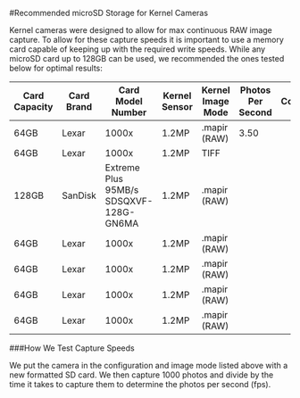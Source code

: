 #Recommended microSD Storage for Kernel Cameras

Kernel cameras were designed to allow for max continuous RAW image capture. To allow for these capture speeds it is important to use a memory card capable of keeping up with the required write speeds. While any microSD card up to 128GB can be used, we recommended the ones tested below for optimal results:

| Card Capacity | Card Brand | Card Model Number                      | Kernel Sensor | Kernel Image Mode | Photos Per Second | Comments |
|---------------|------------|----------------------------------------|---------------|-------------------|-------------------|----------|
| 64GB          | Lexar      | 1000x                                  | 1.2MP         | .mapir (RAW)      |  3.50             |          |
| 64GB          | Lexar      | 1000x                                  | 1.2MP         | TIFF              |                   |          |
| 128GB         | SanDisk    | Extreme Plus 95MB/s SDSQXVF-128G-GN6MA | 1.2MP         | .mapir (RAW)      |                   |          |
| 64GB          | Lexar      | 1000x                                  | 1.2MP         | .mapir (RAW)      |                   |          |
| 64GB          | Lexar      | 1000x                                  | 1.2MP         | .mapir (RAW)      |                   |          |
| 64GB          | Lexar      | 1000x                                  | 1.2MP         | .mapir (RAW)      |                   |          |
| 64GB          | Lexar      | 1000x                                  | 1.2MP         | .mapir (RAW)      |                   |          |



###How We Test Capture Speeds

We put the camera in the configuration and image mode listed above with a new formatted SD card. We then capture 1000 photos and divide by the time it takes to capture them to determine the photos per second (fps).